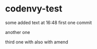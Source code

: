 codenvy-test
============
some added text at 16:48
first one commit

another one

third one with also with amend